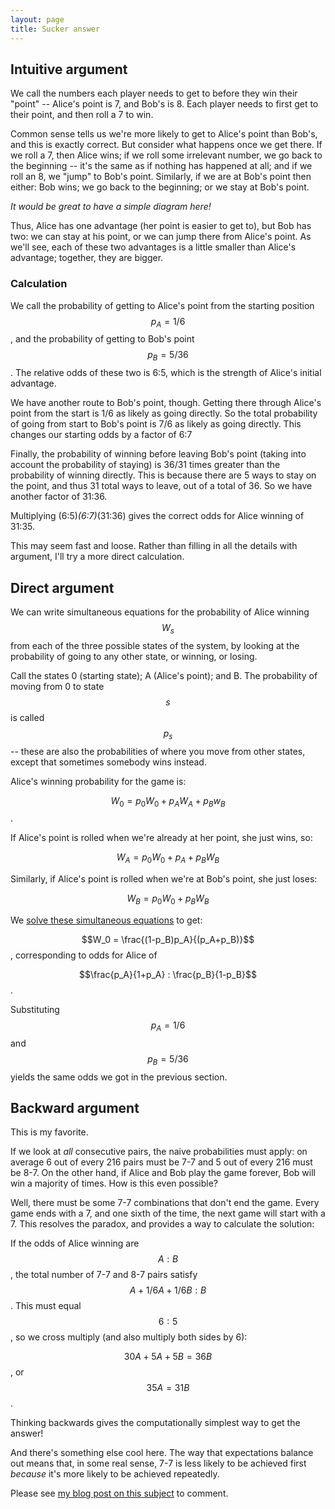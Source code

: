 ```yaml
---
layout: page
title: Sucker answer
---
```


## Intuitive argument

We call the numbers each player needs to get to before they win their
"point" -- Alice's point is 7, and Bob's is 8. Each player needs to
first get to their point, and then roll a 7 to win.

Common sense tells us we're more likely to get to Alice's point than
Bob's, and this is exactly correct. But consider what happens once we
get there. If we roll a 7, then Alice wins; if we roll some irrelevant
number, we go back to the beginning -- it's the same as if nothing has
happened at all; and if we roll an 8, we "jump" to Bob's point.
Similarly, if we are at Bob's point then either: Bob wins; we go back to
the beginning; or we stay at Bob's point.

_It would be great to have a simple diagram here!_

Thus, Alice has one advantage (her point is easier to get to), but Bob
has two: we can stay at his point, or we can jump there from Alice's
point. As we'll see, each of these two advantages is a little smaller
than Alice's advantage; together, they are bigger.

### Calculation

We call the probability of getting to Alice's point from the starting
position $$p_A = 1/6$$, and the probability of getting to Bob's point
$$p_B=5/36$$. The relative odds of these two is 6:5, which is the
strength of Alice's initial advantage.

We have another route to Bob's point, though. Getting there through
Alice's point from the start is 1/6 as likely as going directly. So the
total probability of going from start to Bob's point is 7/6 as likely as
going directly. This changes our starting odds by a factor of 6:7

Finally, the probability of winning before leaving Bob's point (taking
into account the probability of staying) is 36/31 times greater than the
probability of winning directly. This is because there are 5 ways to
stay on the point, and thus 31 total ways to leave, out of a total of
36. So we have another factor of 31:36.

Multiplying (6:5)*(6:7)*(31:36) gives the correct odds for Alice
winning of 31:35.

This may seem fast and loose. Rather than filling in all the details
with argument, I'll try a more direct calculation.

## Direct argument

We can write simultaneous equations for the probability of Alice winning
$$W_s$$ from each of the three possible states of the system, by
looking at the probability of going to any other state, or winning, or
losing.

Call the states 0 (starting state); A (Alice's point); and B. The
probability of moving from 0 to state $$s$$ is called $$p_s$$ -- these
are also the probabilities of where you move from other states, except
that sometimes somebody wins instead.

Alice's winning probability for the game is:

$$W_0 = p_0 W_0 + p_A W_A + p_B w_B$$.

If Alice's point is rolled when we're already at her point, she just
wins, so:

$$W_A = p_0 W_0 + p_A + p_B W_B$$

Similarly, if Alice's point is rolled when we're at Bob's point, she
just loses:

$$W_B = p_0 W_0 + p_B W_B$$

We [solve these simultaneous equations](suckerSimul.html) to get:

$$W_0 = \frac{(1-p_B)p_A}{(p_A+p_B)}$$, corresponding to odds for
Alice of

$$\frac{p_A}{1+p_A} : \frac{p_B}{1-p_B}$$.

Substituting $$p_A = 1/6$$ and $$p_B = 5/36$$ yields the same odds we
got in the previous section.

## Backward argument

This is my favorite.

If we look at *all* consecutive pairs, the naive probabilities must apply: on average 6 out of every 216 pairs must be 7-7 and 5 out of every 216 must be 8-7. On the other hand, if Alice and Bob play the game forever, Bob will win a majority of times. How is this even possible?

Well, there must be some 7-7 combinations that don't end the game. Every game ends with a 7, and one sixth of the time, the next game will start with a 7. This resolves the paradox, and provides a way to calculate the solution:

If the odds of Alice winning are $$A:B$$, the total number of 7-7 and 8-7 pairs satisfy $$A + 1/6 A + 1/6 B: B$$. This must equal $$6:5$$, so we cross multiply (and also multiply both sides by 6):

$$30 A + 5 A + 5 B = 36 B$$, or $$35A = 31B$$. 

Thinking backwards gives the computationally simplest way to get the answer!

And there's something else cool here. The way that expectations balance
out means that, in some real sense, 7-7 is less likely to be achieved
first *because* it's more likely to be achieved repeatedly.

Please see [my blog post on this subject](http://jd-mathbio.blogspot.tw/2014/07/walt-sent-me-this-puzzle-reworded-from_8.html) to comment.

